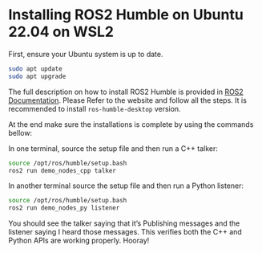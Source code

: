 
# Installing ROS2 Humble on Ubuntu 22.04 on WSL2 

First, ensure your Ubuntu system is up to date.

```bash
sudo apt update
sudo apt upgrade
```

The full description on how to install ROS2 Humble is provided in [ROS2 Documentation](https://docs.ros.org/en/humble/Installation/Ubuntu-Install-Debians.html). Please Refer to the website and follow all the steps. It is recommended to  install `ros-humble-desktop` version. 

At the end make sure the installations is complete by using the commands bellow:

In one terminal, source the setup file and then run a C++ talker:

```bash
source /opt/ros/humble/setup.bash
ros2 run demo_nodes_cpp talker
```

In another terminal source the setup file and then run a Python listener:
```bash
source /opt/ros/humble/setup.bash
ros2 run demo_nodes_py listener
```
You should see the talker saying that it’s Publishing messages and the listener saying I heard those messages. This verifies both the C++ and Python APIs are working properly. Hooray!
